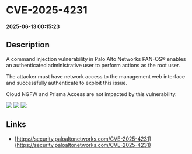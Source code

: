 # CVE-2025-4231

**2025-06-13 00:15:23**

## Description
A command injection vulnerability in Palo Alto Networks PAN-OS® enables an authenticated administrative user to perform actions as the root user.

The attacker must have network access to the management web interface and successfully authenticate to exploit this issue.

Cloud NGFW and Prisma Access are not impacted by this vulnerability.

![](https://img.shields.io/static/v1?label=Score&message=8.6&color=red)
![](https://img.shields.io/static/v1?label=Severity&message=HIGH&color=red)
![](https://img.shields.io/static/v1?label=CWE&message=RCE&color=green)

## Links
- [https://security.paloaltonetworks.com/CVE-2025-4231](https://security.paloaltonetworks.com/CVE-2025-4231)
